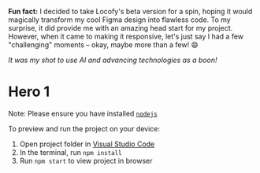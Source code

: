 **Fun fact:** I decided to take Locofy's beta version for a spin, hoping it would magically transform my cool Figma design into flawless code. To my surprise, it did provide me with an amazing head start for my project. However, when it came to making it responsive, let's just say I had a few "challenging" moments – okay, maybe more than a few! 😄

_It was my shot to use AI and advancing technologies as a boon!_

  # Hero 1

  Note: Please ensure you have installed <code><a href="https://nodejs.org/en/download/">nodejs</a></code>

  To preview and run the project on your device:
  1) Open project folder in <a href="https://code.visualstudio.com/download">Visual Studio Code</a>
  2) In the terminal, run `npm install`
  3) Run `npm start` to view project in browser
  
